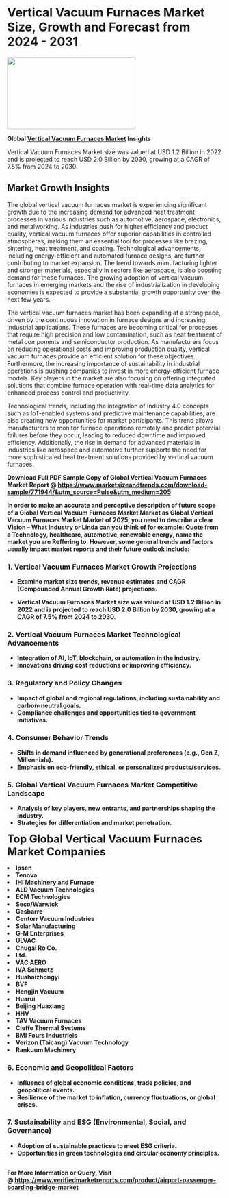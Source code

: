 <H1>Vertical Vacuum Furnaces Market Size, Growth and Forecast from 2024 - 2031</H1><img class="aligncenter size-medium wp-image-584254" src="https://thirdeyenews.in/wp-content/uploads/2024/09/Global-Market-Research-300x168.jpeg" alt="" width="300" height="168" /><p><strong>Global&nbsp;<a href="https://www.marketsizeandtrends.com/download-sample/771944/&amp;utm_source=Pulse&amp;utm_medium=205">Vertical Vacuum Furnaces Market</a> Insights</strong></p><p>Vertical Vacuum Furnaces Market size was valued at USD 1.2 Billion in 2022 and is projected to reach USD 2.0 Billion by 2030, growing at a CAGR of 7.5% from 2024 to 2030.</p><p><h2>Market Growth Insights</h2> <p>The global vertical vacuum furnaces market is experiencing significant growth due to the increasing demand for advanced heat treatment processes in various industries such as automotive, aerospace, electronics, and metalworking. As industries push for higher efficiency and product quality, vertical vacuum furnaces offer superior capabilities in controlled atmospheres, making them an essential tool for processes like brazing, sintering, heat treatment, and coating. Technological advancements, including energy-efficient and automated furnace designs, are further contributing to market expansion. The trend towards manufacturing lighter and stronger materials, especially in sectors like aerospace, is also boosting demand for these furnaces. The growing adoption of vertical vacuum furnaces in emerging markets and the rise of industrialization in developing economies is expected to provide a substantial growth opportunity over the next few years.</p> <p><strong></strong></p> <p>The vertical vacuum furnaces market has been expanding at a strong pace, driven by the continuous innovation in furnace designs and increasing industrial applications. These furnaces are becoming critical for processes that require high precision and low contamination, such as heat treatment of metal components and semiconductor production. As manufacturers focus on reducing operational costs and improving production quality, vertical vacuum furnaces provide an efficient solution for these objectives. Furthermore, the increasing importance of sustainability in industrial operations is pushing companies to invest in more energy-efficient furnace models. Key players in the market are also focusing on offering integrated solutions that combine furnace operation with real-time data analytics for enhanced process control and productivity.</p> <p>Technological trends, including the integration of Industry 4.0 concepts such as IoT-enabled systems and predictive maintenance capabilities, are also creating new opportunities for market participants. This trend allows manufacturers to monitor furnace operations remotely and predict potential failures before they occur, leading to reduced downtime and improved efficiency. Additionally, the rise in demand for advanced materials in industries like aerospace and automotive further supports the need for more sophisticated heat treatment solutions provided by vertical vacuum furnaces.</p> <p><strong></p><p><span class=""><strong>Download Full PDF Sample Copy of Global Vertical Vacuum Furnaces Market Report</strong> @ <a href="https://www.marketsizeandtrends.com/download-sample/771944/&amp;utm_source=Pulse&amp;utm_medium=205" target="_blank">https://www.marketsizeandtrends.com/download-sample/771944/&amp;utm_source=Pulse&amp;utm_medium=205</a></span></p><p>In order to make an accurate and perceptive description of future scope of a Global&nbsp;Vertical Vacuum Furnaces Market Market as Global&nbsp;Vertical Vacuum Furnaces Market Market of 2025, you need to describe a clear Vision &ndash; What Industry or Linda can you think of for example: Quote from a Technology, healthcare, automotive, renewable energy, name the market you are Reffering to. However, some general trends and factors usually impact market reports and their future outlook include:</p><h3>1.&nbsp;<strong>Vertical Vacuum Furnaces Market Growth Projections</strong></h3><ul><li>Examine market size trends, revenue estimates and CAGR (Compounded Annual Growth Rate) projections.</li><li><p>Vertical Vacuum Furnaces Market size was valued at USD 1.2 Billion in 2022 and is projected to reach USD 2.0 Billion by 2030, growing at a CAGR of 7.5% from 2024 to 2030.</p></li></ul><h3>2.&nbsp;<strong>Vertical Vacuum Furnaces Market Technological Advancements</strong></h3><ul><li>Integration of AI, IoT, blockchain, or automation in the industry.</li><li>Innovations driving cost reductions or improving efficiency.</li></ul><h3>3.&nbsp;<strong>Regulatory and Policy Changes</strong></h3><ul><li>Impact of global and regional regulations, including sustainability and carbon-neutral goals.</li><li>Compliance challenges and opportunities tied to government initiatives.</li></ul><h3>4.&nbsp;<strong>Consumer Behavior Trends</strong></h3><ul><li>Shifts in demand influenced by generational preferences (e.g., Gen Z, Millennials).</li><li>Emphasis on eco-friendly, ethical, or personalized products/services.</li></ul><h3>5.&nbsp;<strong>Global Vertical Vacuum Furnaces Market Competitive Landscape</strong></h3><ul><li>Analysis of key players, new entrants, and partnerships shaping the industry.</li><li>Strategies for differentiation and market penetration.</li></ul><p data-pm-slice="1 1 []"><span style="color: inherit; font-family: inherit; font-size: 25px;">Top Global Vertical Vacuum Furnaces Market Companies</span></p><div class="" data-test-id=""><p><li>Ipsen</li><li> Tenova</li><li> IHI Machinery and Furnace</li><li> ALD Vacuum Technologies</li><li> ECM Technologies</li><li> Seco/Warwick</li><li> Gasbarre</li><li> Centorr Vacuum Industries</li><li> Solar Manufacturing</li><li> G-M Enterprises</li><li> ULVAC</li><li> Chugai Ro Co.</li><li> Ltd.</li><li> VAC AERO</li><li> IVA Schmetz</li><li> Huahaizhongyi</li><li> BVF</li><li> Hengjin Vacuum</li><li> Huarui</li><li> Beijing Huaxiang</li><li> HHV</li><li> TAV Vacuum Furnaces</li><li> Cieffe Thermal Systems</li><li> BMI Fours Industriels</li><li> Verizon (Taicang) Vacuum Technology</li><li> Rankuum Machinery</li></p></div><h3>6.&nbsp;<strong>Economic and Geopolitical Factors</strong></h3><ul><li>Influence of global economic conditions, trade policies, and geopolitical events.</li><li>Resilience of the market to inflation, currency fluctuations, or global crises.</li></ul><h3>7.&nbsp;<strong>Sustainability and ESG (Environmental, Social, and Governance)</strong></h3><ul><li>Adoption of sustainable practices to meet ESG criteria.</li><li>Opportunities in green technologies and circular economy principles.</li></ul><h2><strong style="font-size: 14px;">For More Information or Query, Visit @&nbsp;</strong><a style="background-color: #ffffff; font-size: 14px;" href="https://www.marketsizeandtrends.com/report/vertical-vacuum-furnaces-market/" target="_blank">https://www.verifiedmarketreports.com/product/airport-passenger-boarding-bridge-market</a></h2>

